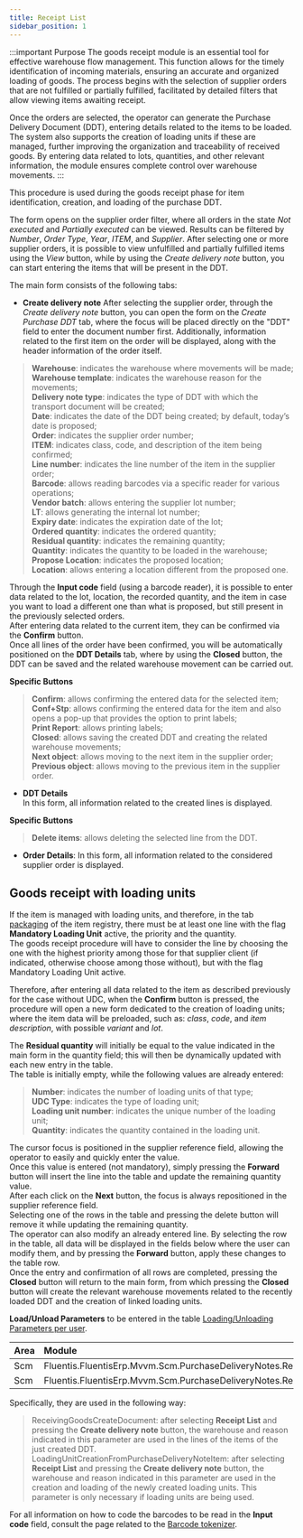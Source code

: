 ```yaml
---
title: Receipt List
sidebar_position: 1
---
```


:::important Purpose 
The goods receipt module is an essential tool for effective warehouse flow management. This function allows for the timely identification of incoming materials, ensuring an accurate and organized loading of goods. The process begins with the selection of supplier orders that are not fulfilled or partially fulfilled, facilitated by detailed filters that allow viewing items awaiting receipt.

Once the orders are selected, the operator can generate the Purchase Delivery Document (DDT), entering details related to the items to be loaded. The system also supports the creation of loading units if these are managed, further improving the organization and traceability of received goods. By entering data related to lots, quantities, and other relevant information, the module ensures complete control over warehouse movements.
:::

This procedure is used during the goods receipt phase for item identification, creation, and loading of the purchase DDT.

The form opens on the supplier order filter, where all orders in the state *Not executed* and *Partially executed* can be viewed. 
Results can be filtered by *Number*, *Order Type*, *Year*, *ITEM*, and *Supplier*.
After selecting one or more supplier orders, it is possible to view unfulfilled and partially fulfilled items using the *View* button, while by using the *Create delivery note* button, you can start entering the items that will be present in the DDT.

The main form consists of the following tabs:

- **Create delivery note**
After selecting the supplier order, through the *Create delivery note* button, you can open the form on the *Create Purchase DDT* tab, where the focus will be placed directly on the "DDT" field to enter the document number first.
Additionally, information related to the first item on the order will be displayed, along with the header information of the order itself.

> **Warehouse**: indicates the warehouse where movements will be made;          
> **Warehouse template**: indicates the warehouse reason for the movements;     
> **Delivery note type**: indicates the type of DDT with which the transport document will be created;                
> **Date**: indicates the date of the DDT being created; by default, today’s date is proposed;     
> **Order**: indicates the supplier order number;           
> **ITEM**: indicates class, code, and description of the item being confirmed;           
> **Line number**: indicates the line number of the item in the supplier order;          
> **Barcode**: allows reading barcodes via a specific reader for various operations;      
> **Vendor batch**: allows entering the supplier lot number;     
> **LT**: allows generating the internal lot number;           
> **Expiry date**: indicates the expiration date of the lot;          
> **Ordered quantity**: indicates the ordered quantity;    
> **Residual quantity**: indicates the remaining quantity;       
> **Quantity**: indicates the quantity to be loaded in the warehouse;    
> **Propose Location**: indicates the proposed location;              
> **Location**: allows entering a location different from the proposed one.

Through the **Input code** field (using a barcode reader), it is possible to enter data related to the lot, location, the recorded quantity, and the item in case you want to load a different one than what is proposed, but still present in the previously selected orders.       
After entering data related to the current item, they can be confirmed via the **Confirm** button.     
Once all lines of the order have been confirmed, you will be automatically positioned on the **DDT Details** tab, where by using the **Closed** button, the DDT can be saved and the related warehouse movement can be carried out.

**Specific Buttons**
> **Confirm**: allows confirming the entered data for the selected item;           
> **Conf+Stp**: allows confirming the entered data for the item and also opens a pop-up that provides the option to print labels;       
> **Print Report**: allows printing labels;       
> **Closed**: allows saving the created DDT and creating the related warehouse movements;        
> **Next object**: allows moving to the next item in the supplier order;       
> **Previous object**: allows moving to the previous item in the supplier order.

- **DDT Details**       
In this form, all information related to the created lines is displayed.

**Specific Buttons**
> **Delete items**: allows deleting the selected line from the DDT.   

- **Order Details**: 
In this form, all information related to the considered supplier order is displayed.

## **Goods receipt with loading units**

If the item is managed with loading units, and therefore, in the tab [packaging](/docs/erp-home/registers/items/create-new-item) of the item registry, there must be at least one line with the flag **Mandatory Loading Unit** active, the priority and the quantity.     
The goods receipt procedure will have to consider the line by choosing the one with the highest priority among those for that supplier client (if indicated, otherwise choose among those without), but with the flag Mandatory Loading Unit active.     

Therefore, after entering all data related to the item as described previously for the case without UDC, when the **Confirm** button is pressed, the procedure will open a new form dedicated to the creation of loading units; where the item data will be preloaded, such as: *class*, *code*, and *item description*, with possible *variant* and *lot*.     

The **Residual quantity** will initially be equal to the value indicated in the main form in the quantity field; this will then be dynamically updated with each new entry in the table.    
The table is initially empty, while the following values are already entered: 
> **Number**: indicates the number of loading units of that type;         
> **UDC Type**: indicates the type of loading unit;       
> **Loading unit number**: indicates the unique number of the loading unit;         
> **Quantity**: indicates the quantity contained in the loading unit.

The cursor focus is positioned in the supplier reference field, allowing the operator to easily and quickly enter the value.       
Once this value is entered (not mandatory), simply pressing the **Forward** button will insert the line into the table and update the remaining quantity value.      
After each click on the **Next** button, the focus is always repositioned in the supplier reference field.     
Selecting one of the rows in the table and pressing the delete button will remove it while updating the remaining quantity.      
The operator can also modify an already entered line. By selecting the row in the table, all data will be displayed in the fields below where the user can modify them, and by pressing the **Forward** button, apply these changes to the table row.        
Once the entry and confirmation of all rows are completed, pressing the **Closed** button will return to the main form, from which pressing the **Closed** button will create the relevant warehouse movements related to the recently loaded DDT and the creation of linked loading units.

**Load/Unload Parameters** to be entered in the table [Loading/Unloading Parameters per user](/docs/configurations/parameters/general-parameters/deliverynotes-grouping).

| Area | Module | Form |
| :-- | :-- | :-- |
| Scm | Fluentis.FluentisErp.Mvvm.Scm.PurchaseDeliveryNotes.ReadWrite.Views | ReceivingGoodsCreateDocument |
| Scm | Fluentis.FluentisErp.Mvvm.Scm.PurchaseDeliveryNotes.ReadWrite.Views | LoadingUnitCreationFromPurchaseDeliveryNoteItem |

Specifically, they are used in the following way:

> ReceivingGoodsCreateDocument: after selecting **Receipt List** and pressing the **Create delivery note** button, the warehouse and reason indicated in this parameter are used in the lines of the items of the just created DDT.
> LoadingUnitCreationFromPurchaseDeliveryNoteItem: after selecting **Receipt List** and pressing the **Create delivery note** button, the warehouse and reason indicated in this parameter are used in the creation and loading of the newly created loading units. This parameter is only necessary if loading units are being used.

For all information on how to code the barcodes to be read in the **Input code** field, consult the page related to the [Barcode tokenizer](/docs/configurations/tables/general-settings/barcode-tokenizer).